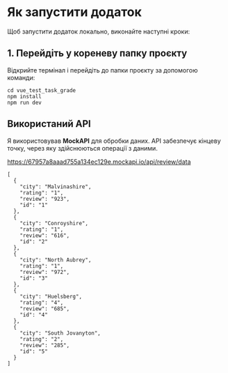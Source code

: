 # Як запустити додаток

Щоб запустити додаток локально, виконайте наступні кроки:

## 1. Перейдіть у кореневу папку проєкту

Відкрийте термінал і перейдіть до папки проєкту за допомогою команди:

```
cd vue_test_task_grade
npm install
npm run dev
```

## Використаний API

Я використовував **MockAPI** для обробки даних. API забезпечує кінцеву точку, через яку здійснюються операції з
даними.

https://67957a8aaad755a134ec129e.mockapi.io/api/review/data

```
[
  {
    "city": "Malvinashire",
    "rating": "1",
    "review": "923",
    "id": "1"
  },
  {
    "city": "Conroyshire",
    "rating": "1",
    "review": "616",
    "id": "2"
  },
  {
    "city": "North Aubrey",
    "rating": "1",
    "review": "972",
    "id": "3"
  },
  {
    "city": "Huelsberg",
    "rating": "4",
    "review": "685",
    "id": "4"
  },
  {
    "city": "South Jovanyton",
    "rating": "2",
    "review": "285",
    "id": "5"
  }
]
```